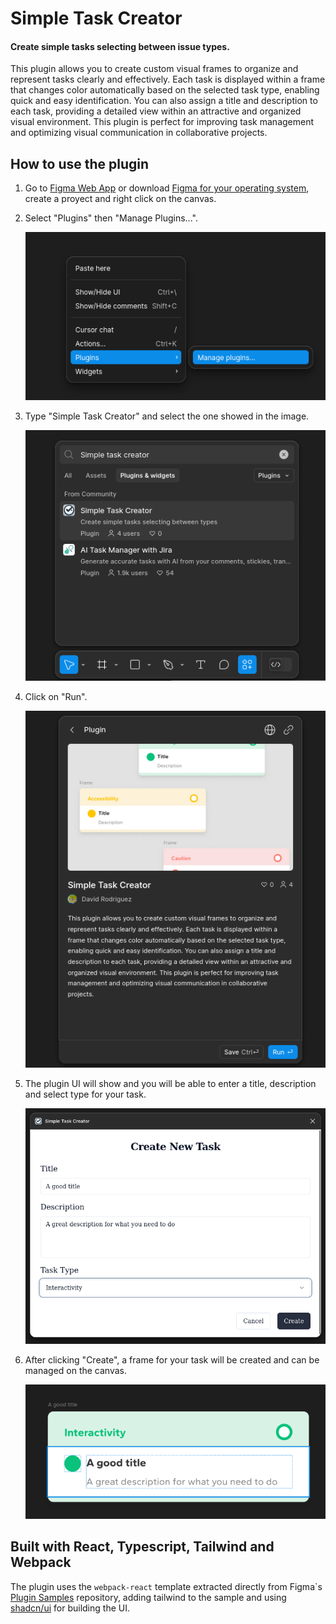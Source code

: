 # Simple Task Creator
#### Create simple tasks selecting between issue types. 

This plugin allows you to create custom visual frames to organize and represent tasks clearly and effectively. Each task is displayed within a frame that changes color automatically based on the selected task type, enabling quick and easy identification. You can also assign a title and description to each task, providing a detailed view within an attractive and organized visual environment. This plugin is perfect for improving task management and optimizing visual communication in collaborative projects.

## How to use the plugin

1. Go to [Figma Web App](https://www.figma.com) or download [Figma for your operating system](https://www.figma.com/downloads/), create a proyect and right click on the canvas.
2. Select "Plugins" then "Manage Plugins...".
   
   ![Step 2 Image](https://github.com/Davvii1/simple-task-creator-figma/blob/main/resources/step2.png?raw=true)

3. Type "Simple Task Creator" and select the one showed in the image.

    ![Step 3 Image](https://github.com/Davvii1/simple-task-creator-figma/blob/main/resources/step3.png?raw=true)

4. Click on "Run".
   
    ![Step 4 Image](https://github.com/Davvii1/simple-task-creator-figma/blob/main/resources/step4.png?raw=true)

5. The plugin UI will show and you will be able to enter a title, description and select type for your task.

    ![Step 5 Image](https://github.com/Davvii1/simple-task-creator-figma/blob/main/resources/step5.png?raw=true)

6. After clicking "Create", a frame for your task will be created and can be managed on the canvas.
   
    ![Step 6 Image](https://github.com/Davvii1/simple-task-creator-figma/blob/main/resources/step6.png?raw=true)

## Built with React, Typescript, Tailwind and Webpack

The plugin uses the `webpack-react` template extracted directly from Figma`s [Plugin Samples](https://github.com/figma/plugin-samples) repository, adding tailwind to the sample and using [shadcn/ui](https://ui.shadcn.com/) for building the UI. 

